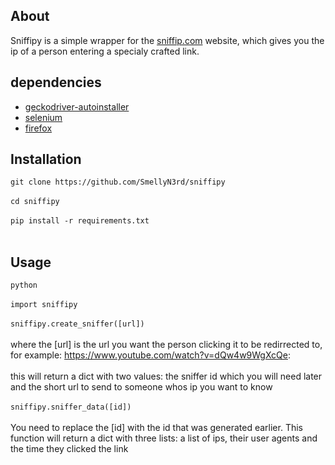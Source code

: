 ## About
Sniffipy is a simple wrapper for the [sniffip.com](https://sniffip.com) website, which gives you the ip of a person entering a specialy crafted link.

## dependencies
- [geckodriver-autoinstaller](https://pypi.org/project/geckodriver-autoinstaller/)
- [selenium](https://pypi.org/project/selenium/)
- [firefox](https://www.mozilla.org/firefox/new/)

## Installation

`git clone https://github.com/SmellyN3rd/sniffipy`</br></br>
`cd sniffipy`</br></br>
`pip install -r requirements.txt`</br></br>

## Usage

`python`</br></br>
`import sniffipy`</br></br>
`sniffipy.create_sniffer([url])`</br></br> 
where the [url] is the url you want the person clicking it to be redirrected to, for example: https://www.youtube.com/watch?v=dQw4w9WgXcQe:  </br></br>
this will return a dict with two values: the sniffer id which you will need later and the short url to send to someone whos ip you want to know </br></br>
`sniffipy.sniffer_data([id])`</br></br> 
You need to replace the [id] with the id that was generated earlier. This function will return a dict with three lists: a list of ips, their user agents and the time they clicked the link
